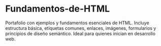 # Fundamentos-de-HTML
Portafolio con ejemplos y fundamentos esenciales de HTML. Incluye estructura básica, etiquetas comunes, enlaces, imágenes, formularios y principios de diseño semántico. Ideal para quienes inician en desarrollo web.
